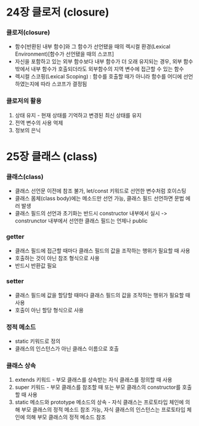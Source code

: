 # 24장 클로저 (closure)

### 클로저(closure)

- 함수[반환된 내부 함수]와 그 함수가 선언됐을 때의 렉시컬 환경(Lexical Environment)[함수가 선언됐을 때의 스코프]
- 자신을 포함하고 있는 외부 함수보다 내부 함수가 더 오래 유지되는 경우, 외부 함수 밖에서 내부 함수가 호출되더라도 외부함수의 지역 변수에 접근할 수 있는 함수
- 렉시컬 스코핑(Lexical Scoping) : 함수를 호출할 때가 아니라 함수를 어디에 선언하였는지에 따라 스코프가 결정됨

### 클로저의 활용

1. 상태 유지 - 현재 상태를 기억하고 변경된 최신 상태를 유지
2. 전역 변수의 사용 억제
3. 정보의 은닉

# 25장 클래스 (class)

### 클래스(class)
- 클래스 선언문 이전에 참조 불가, let/const 키워드로 선언한 변수처럼 호이스팅
- 클래스 몸체(class body)에는 메소드만 선언 가능, 클래스 필드 선언하면 문법 에러 발생
- 클래스 필드의 선언과 초기화는 반드시 constructor 내부에서 실시 -> construnctor 내부에서 선언한 클래스 필드는 언제나 public

### getter
- 클래스 필드에 접근할 때마다 클래스 필드의 값을 조작하는 행위가 필요할 때 사용
- 호출하는 것이 아닌 참조 형식으로 사용
- 반드시 반환값 필요

### setter
- 클래스 필드에 값을 할당할 때마다 클래스 필드의 값을 조작하는 행위가 필요할 때 사용
- 호출이 아닌 할당 형식으로 사용

### 정적 메소드
- static 키워드로 정의
- 클래스의 인스턴스가 아닌 클래스 이름으로 호출

### 클래스 상속
1. extends 키워드 - 부모 클래스를 상속받는 자식 클래스를 정의할 때 사용
2. super 키워드 - 부모 클래스를 참조할 때 또는 부모 클래스의 constructor를 호출할 때 사용
3. static 메소드와 prototype 메소드의 상속 - 자식 클래스는 프로토타입 체인에 의해 부모 클래스의 정적 메소드 참조 가능, 자식 클래스의 인스턴스는 프로토타입 체인에 의해 부모 클래스의 정적 메소드 참조 



